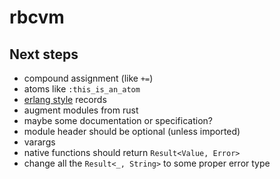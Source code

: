 # rbcvm

## Next steps

- compound assignment (like `+=`)
- atoms like `:this_is_an_atom`
- [erlang style][1] records
- augment modules from rust
- maybe some documentation or specification?
- module header should be optional (unless imported)
- varargs
- native functions should return `Result<Value, Error>`
- change all the `Result<_, String>` to some proper error type

[1]: http://erlang.org/doc/reference_manual/records.html
